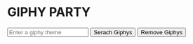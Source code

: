 <!DOCTYPE html>
<html lang="en">

<head>
  <meta charset="UTF-8">
  <link rel="stylesheet" href="https://maxcdn.bootstrapcdn.com/bootstrap/4.0.0/css/bootstrap.min.css" integrity="sha384-Gn5384xqQ1aoWXA+058RXPxPg6fy4IWvTNh0E263XmFcJlSAwiGgFAW/dAiS6JXm" crossorigin="anonymous">
  <script src="https://code.jquery.com/jquery-3.2.1.slim.min.js" integrity="sha384-KJ3o2DKtIkvYIK3UENzmM7KCkRr/rE9/Qpg6aAZGJwFDMVNA/GpGFF93hXpG5KkN" crossorigin="anonymous"></script>
  <script src="https://cdnjs.cloudflare.com/ajax/libs/popper.js/1.12.9/umd/popper.min.js" integrity="sha384-ApNbgh9B+Y1QKtv3Rn7W3mgPxhU9K/ScQsAP7hUibX39j7fakFPskvXusvfa0b4Q" crossorigin="anonymous"></script>
  <script src="https://maxcdn.bootstrapcdn.com/bootstrap/4.0.0/js/bootstrap.min.js" integrity="sha384-JZR6Spejh4U02d8jOt6vLEHfe/JQGiRRSQQxSfFWpi1MquVdAyjUar5+76PVCmYl" crossorigin="anonymous"></script>
  <title>Giphy Party!</title>
</head>
<body>
<div data-giphy-form-input class="container mt-2">
  <div class="jumbotron">
    <h1 class="text-center mb-4">GIPHY PARTY</h1>
    <form class="form-inline d-flex justify-content-center mb-4">
      <input type="text" data-giphy-search-input class="form-control mr-2" placeholder="Enter a giphy theme" />
      <button type="submit" class="btn btn-info">Serach Giphys</button>
      <button id="remove" data-remove-giphys class="btn btn-danger ml-2">Remove Giphys</button>
    </form>
  </div>
  <div data-giphy-container class="container row text-center">
  </div>
</div>

<script src="https://code.jquery.com/jquery-3.2.1.js"></script>
<script src="https://unpkg.com/axios/dist/axios.js"></script>
<script src="app.js"></script>
</body>
</html>

